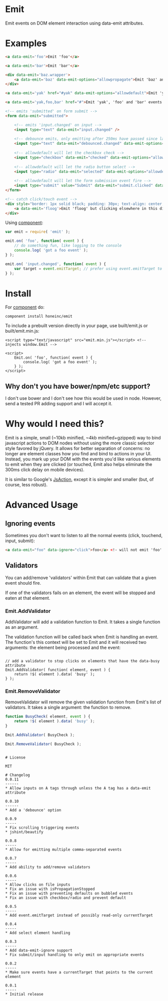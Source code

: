 # Emit

Emit events on DOM element interaction using data-emit attributes.

# Examples

```html
<a data-emit='foo'>Emit 'foo'</a>

<a data-emit='bar'>Emit 'bar'</a>

<div data-emit='baz.wrapper'>
    <a data-emit='baz' data-emit-options="allowpropagate">Emit 'baz' and, due to propagation, 'baz.wrapper'.</a>
</div>

<a data-emit='yak' href="#yak" data-emit-options="allowdefault">Emit 'yak' and allow default navigation to #yak.</a>

<a data-emit='yak,foo,bar' href="#">Emit 'yak', 'foo' and 'bar' events.</a>

<!-- emits 'submitted' on form submit -->
<form data-emit="submitted">

    <!-- emits 'input.changed' on input -->
    <input type="text" data-emit="input.changed" />
    
    <!-- debounce emits, only emitting after 250ms have passed since last input -->
    <input type="text" data-emit="debounced.changed" data-emit-options="debounce" />
    
    <!-- allowdefault will let the checkbox check -->    
    <input type="checkbox" data-emit="checked" data-emit-options="allowdefault">This is a checkbox.</input>
    
    <!-- allowdefault will let the radio button select -->
    <input type="radio" data-emit="selected" data-emit-options="allowdefault">This is a radio button.</input>
    
    <!-- allowdefault will let the form submission event fire -->
    <input type="submit" value="Submit" data-emit="submit.clicked" data-emit-options="allowdefault" />
</form>

<!-- catch click/touch event -->
<div style="border: 1px solid black; padding: 30px; text-align: center;" data-emit="">
    <a data-emit='floog'>Emit 'floog' but clicking elsewhere in this div should *not* produce an 'unhandled' event.</a>
</div>

```

Using [component](http://component.io):

```javascript
var emit = require( 'emit' );

emit.on( 'foo', function( event ) {
    // do something fun, like logging to the console
    console.log( 'got a foo event' );
} );

emit.on( 'input.changed', function( event ) {
    var target = event.emitTarget; // prefer using event.emitTarget to event.currentTarget unless you're sure you know what's up
} );
```

# Install

For [component](http://component.io) do:

```
component install honeinc/emit
```

To include a prebuilt version directly in your page, use built/emit.js or built/emit.min.js:

```
<script type="text/javascript" src="emit.min.js"></script> <!-- injects window.Emit -->

<script>
    Emit.on( 'foo', function( event ) {
        console.log( 'got a foo event' );
    } );
</script>

```

## Why don't you have bower/npm/etc support?

I don't use bower and I don't see how this would be used in node. However, send a tested PR adding support and I
will accept it.

# Why would I need this?

Emit is a simple, small (~10kb minified, ~4kb minified+gzipped) way to bind javascript actions to DOM nodes without
using the more classic selector style favored by jQuery. It allows for better separation of concerns: no longer
are element classes how you find and bind to actions in your UI. Instead, you mark up your DOM with the events
you'd like various elements to emit when they are clicked (or touched, Emit also helps eliminate the 300ms click
delay on mobile devices).

It is similar to Google's [JsAction](https://github.com/google/jsaction), except it is simpler and smaller (but, of
course, less robust).

# Advanced Usage

## Ignoring events

Sometimes you don't want to listen to all the normal events (click, touchend, input, submit):

```html
<a data-emit="foo" data-ignore="click">foo</a> <!- will not emit 'foo' when clicked -->
```
## Validators

You can add/remove 'validators' within Emit that can validate that a given event should fire.

If one of the validators fails on an element, the event will be stopped and eaten at that element.

### Emit.AddValidator

AddValidator will add a validation function to Emit. It takes a single function as an argument.

The validation function will be called back when Emit is handling an event. The function's this
context will be set to Emit and it will received two arguments: the element being processed and
the event:

```javasscript

// add a validator to stop clicks on elements that have the data-busy attribute
Emit.AddValidator( function( element, event ) {
    return !$( element ).data( 'busy' );
} );

```

### Emit.RemoveValidator

RemoveValidator will remove the given validation function from Emit's list of validators. It takes
a single argument: the function to remove.

```javascript
function BusyCheck( element, event ) {
    return !$( element ).data( 'busy' );
}

Emit.AddValidator( BusyCheck );

Emit.RemoveValidator( BusyCheck );
```


```

# License

MIT

# Changelog
0.0.11
------
* Allow inputs on A tags through unless the A tag has a data-emit attribute

0.0.10
------
* Add a 'debounce' option

0.0.9
-----
* Fix scrolling triggering events
* jshint/beautify

0.0.8
-----
* Allow for emitting multiple comma-separated events

0.0.7
-----
* Add ability to add/remove validators

0.0.6
-----
* Allow clicks on file inputs
* Fix an issue with isPropagationStopped
* Fix an issue with preventing defaults on bubbled events
* Fix an issue with checkbox/radio and prevent default

0.0.5
-----
* Add event.emitTarget instead of possibly read-only currentTarget

0.0.4
-----
* Add select element handling

0.0.3
-----
* Add data-emit-ignore support
* Fix submit/input handling to only emit on appropriate events

0.0.2
-----
* Make sure events have a currentTarget that points to the current element

0.0.1
-----
* Initial release
